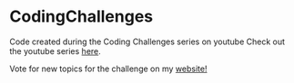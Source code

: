 # CodingChallenges
Code created during the Coding Challenges series on youtube
Check out the youtube series <a href="https://www.youtube.com/channel/UCrzKp7Z7PuuuAPXfQnDTdpQ">here</a>.

Vote for new topics for the challenge on my <a href="www.barneyw.net/youtube.html">website!</a>
